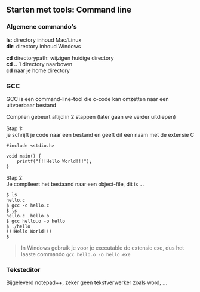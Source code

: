 ## Starten met tools: Command line

### Algemene commando's

**ls**: directory inhoud Mac/Linux  
**dir**: directory inhoud Windows  

**cd** directorypath: wijzigen huidige directory  
**cd ..** 1 directory naarboven  
**cd** naar je home directory  

### GCC

GCC is een command-line-tool die c-code kan omzetten naar een uitvoerbaar bestand

Compilen gebeurt altijd in 2 stappen (later gaan we verder uitdiepen)


Stap 1:  
je schrijft je code naar een bestand en geeft dit een naam met de extensie C

```{.c}
#include <stdio.h>

void main() {
	printf("!!!Hello World!!!");
}
```

Stap 2:  
Je compileert het bestaand naar een object-file, dit is ...

```{.sh}
$ ls
hello.c
$ gcc -c hello.c
$ ls
hello.c  hello.o
$ gcc hello.o -o hello
$ ./hello 
!!!Hello World!!!
$ 
```

> In Windows gebruik je voor je executable de extensie exe, dus het laaste commando ```gcc hello.o -o hello.exe``` 

### Teksteditor

Bijgeleverd notepad++, zeker geen tekstverwerker zoals word, ...
